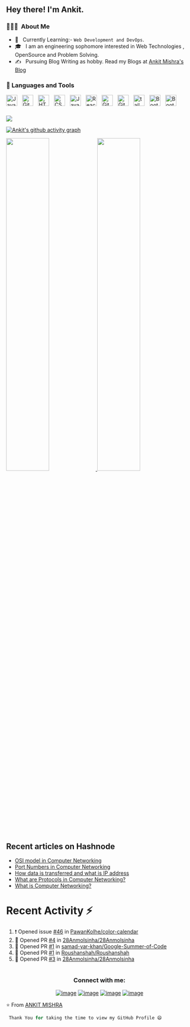 

<h2> Hey there! I'm Ankit.</h2>

<h3> 👨🏻‍💻 &nbsp;About Me </h3>

- 🤔 &nbsp; Currently Learning:- ``Web Development and DevOps``.
- 🎓 &nbsp; I am an engineering sophomore interested in Web Technologies , OpenSource and Problem Solving.
- ✍️ &nbsp; Pursuing Blog Writing as hobby. Read my Blogs at <a href="https://hashnode.com/@ankitmishraexe">Ankit Mishra's Blog</a>

### 🧰 Languages and Tools

<img align="left" alt="Java" width="30px" style="padding-right:10px;" src="https://cdn.jsdelivr.net/gh/devicons/devicon/icons/java/java-original.svg"/>


<img align="left" alt="Git" width="30px" style="padding-right:10px;" src="https://cdn.jsdelivr.net/gh/devicons/devicon/icons/git/git-original.svg" />

<img align="left" alt="HTML" width="30px" style="padding-right:10px;" src="https://cdn.jsdelivr.net/gh/devicons/devicon/icons/html5/html5-plain.svg" />
<img align="left" alt="CSS" width="30px" style="padding-right:10px;" src="https://cdn.jsdelivr.net/gh/devicons/devicon/icons/css3/css3-plain.svg" />
<img align="left" alt="JavaScript" width="30px" style="padding-right:10px;" src="https://cdn.jsdelivr.net/gh/devicons/devicon/icons/javascript/javascript-plain.svg" />
<img align="left" alt="React" width="30px" style="padding-right:10px;" src="https://cdn.jsdelivr.net/gh/devicons/devicon/icons/react/react-original.svg" />

<img align="left" alt="GitHub" width="30px" style="padding-right:10px;" src="https://cdn.jsdelivr.net/gh/devicons/devicon/icons/github/github-original.svg" />
<img align="left" alt="GitHub" width="30px" style="padding-right:10px;" src="https://cdn.jsdelivr.net/gh/devicons/devicon/icons/sass/sass-original.svg" />
          
<img align="left" alt="tailwind" width="30px" style="padding-right:10px;" src="https://cdn.jsdelivr.net/gh/devicons/devicon/icons/tailwindcss/tailwindcss-plain.svg" />
<img align="left" alt="BootStrap" width="30px" style="padding-right:10px;" src="https://cdn.jsdelivr.net/gh/devicons/devicon/icons/bootstrap/bootstrap-original.svg" />

<img align="left" alt="BootStrap" width="30px" style="padding-right:10px;" src="https://cdn.jsdelivr.net/gh/devicons/devicon/icons/markdown/markdown-original.svg" />
                     
<br />

#
<img src="https://img.shields.io/github/followers/ankitmrmishra?style=social"></img>

[![Ankit's github activity graph](https://github-readme-activity-graph.cyclic.app/graph?username=ankitmrmishra&theme=dracula)](https://github.com/ankitmrmishra/github-readme-activity-graph)

<a href="https://github.com/ankitmrmishra">
  <img width="48%" src="https://github-readme-stats.vercel.app/api?username=ankitmrmishra&show_icons=true&theme=tokyonight" />
  <img width="48%" src="https://github-readme-streak-stats.herokuapp.com/?user=ankitmrmishra&theme=tokyonight" />
 

</a>
<br/>


##  Recent articles on Hashnode

 <!-- BLOG-POST-LIST:START -->
- [OSI model in Computer Networking](https://ankitmishra.hashnode.dev/osi-model-in-computer-networking)
- [Port Numbers in Computer Networking](https://ankitmishra.hashnode.dev/port-numbers-in-computer-networking)
- [How data is transferred and what is IP address](https://ankitmishra.hashnode.dev/how-data-is-transferred-and-what-is-ip-address)
- [What are Protocols in Computer Networking?](https://ankitmishra.hashnode.dev/what-are-protocols-in-computer-networking)
- [What is Computer Networking?](https://ankitmishra.hashnode.dev/what-is-computer-networking)
<!-- BLOG-POST-LIST:END -->
 
 # Recent Activity :zap:
<!--START_SECTION:activity-->
1. ❗️ Opened issue [#46](https://github.com/PawanKolhe/color-calendar/issues/46) in [PawanKolhe/color-calendar](https://github.com/PawanKolhe/color-calendar)
2. 💪 Opened PR [#4](https://github.com/28Anmolsinha/28Anmolsinha/pull/4) in [28Anmolsinha/28Anmolsinha](https://github.com/28Anmolsinha/28Anmolsinha)
3. 💪 Opened PR [#1](https://github.com/samad-yar-khan/Google-Summer-of-Code/pull/1) in [samad-yar-khan/Google-Summer-of-Code](https://github.com/samad-yar-khan/Google-Summer-of-Code)
4. 💪 Opened PR [#1](https://github.com/Roushanshah/Roushanshah/pull/1) in [Roushanshah/Roushanshah](https://github.com/Roushanshah/Roushanshah)
5. 💪 Opened PR [#3](https://github.com/28Anmolsinha/28Anmolsinha/pull/3) in [28Anmolsinha/28Anmolsinha](https://github.com/28Anmolsinha/28Anmolsinha)
<!--END_SECTION:activity-->

 

# <h3 align="center">Connect with me:</h3>
<div align="center">

[![image](https://img.shields.io/badge/LinkedIn-0077B5?style=for-the-badge&logo=linkedin&logoColor=white)](https://www.linkedin.com/in/ankitmishra1106/)
[![image](https://img.shields.io/badge/Instagram-E4405F?style=for-the-badge&logo=instagram&logoColor=white)](https://www.instagram.com/ankitmishra.0.0/)
[![image](https://img.shields.io/badge/Twitter-1DA1F2?style=for-the-badge&logo=twitter&logoColor=white)](https://twitter.com/AnkitMishraexe)
[![image](https://img.shields.io/badge/Gmail-D14836?style=for-the-badge&logo=gmail&logoColor=white)](mailto:ankitmrmishra1118@gmail.com)
  
</div>



⭐️ From [ANKIT MISHRA](https://github.com/ankitmrmishra)
```java
 Thank You for taking the time to view my GitHub Profile 😄
 ```

<!---
ankitmrmishra/ankitmrmishra is a ✨ special ✨ repository because its `README.md` (this file) appears on your GitHub profile.
You can click the Preview link to take a look at your changes.
--->
